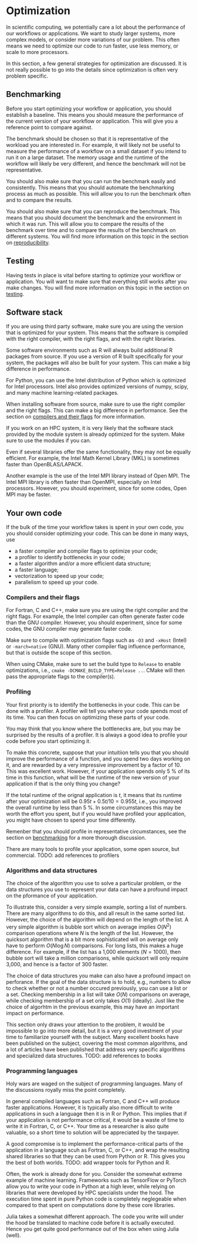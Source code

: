 # Optimization

In scientific computing, we potentially care a lot about the performance
of our workflows or applications.  We want to study larger systems, more
complex models, or consider more variations of our problem.  This often
means we need to optimize our code to run faster, use less memory, or
scale to more processors.

In this section, a few general strategies for optimization are discussed.
It is not really possible to go into the details since optimization is
often very problem specific.


## Benchmarking

Before you start optimizing your workflow or application, you should
establish a baseline.  This means you should measure the performance
of the current version of your workflow or application.  This will
give you a reference point to compare against.

The benchmark should be chosen so that it is representative of the
workload you are interested in.  For example, it will likely not be
useful to measure the performance of a workflow on a small dataset if
you intend to run it on a large dataset.  The memory usage and the
runtime of the workflow will likely be very different, and hence the
benchmark will not be representative.

You should also make sure that you can run the benchmark easily and
consistently.  This means that you should automate the benchmarking
process as much as possible.  This will allow you to run the benchmark
often and to compare the results.

You should also make sure that you can reproduce the benchmark.  This
means that you should document the benchmark and the environment in
which it was run.  This will allow you to compare the results of the
benchmark over time and to compare the results of the benchmark on
different systems.  You will find more information on this topic in
the section on [reproducibility](reproducibility.md).


## Testing

Having tests in place is vital before starting to optimize your workflow or
application.  You will want to make sure that everything still works after you
make changes. You will find more information on this topic in the section
on [testing](testing.md).


## Software stack

If you are using third party software, make sure you are using the
version that is optimized for your system.  This means that the software
is compiled with the right compiler, with the right flags, and with the
right libraries.

Some software environments such as R will always build additional R packages
from source.  If you use a version of R built specifically for your system,
the packages will also be built for your system.  This can make a big
difference in performance.

For Python, you can use the Intel distribution of Python which is optimized
for Intel processors.  Intel also provides optimized versions of numpy,
scipy, and many machine learning-related packages.

When installing software from source, make sure to use the right compiler and
the right flags.  This can make a big difference in performance.  See the section
on [compilers and their flags](#compilers-and-their-flags) for more information.

If you work on an HPC system, it is very likely that the software stack provided
by the module system is already optimized for the system.  Make sure to use
the modules if you can.

Even if several libraries offer the same functionality, they may not be
equally efficient.  For example, the Intel Math Kernel Library (MKL) is
sometimes faster than OpenBLAS/LAPACK.

Another example is the use of the Intel MPI library instead of Open MPI.  The
Intel MPI library is often faster than OpenMPI, especially on Intel processors.
However, you should experiment, since for some codes, Open MPI may be faster.


## Your own code

If the bulk of the time your workflow takes is spent in your own code, you
you should consider optimizing your code.  This can be done in many ways, use

 * a faster compiler and compiler flags to optimize your code;
 * a profiler to identify bottlenecks in your code;
 * a faster algorithm and/or a more efficient data structure;
 * a faster language;
 * vectorization to speed up your code;
 * parallelism to speed up your code.


### Compilers and their flags

For Fortran, C and C++, make sure you are using the right compiler and the
right flags.  For example, the Intel compiler can often generate faster code
than the GNU compiler.  However, you should experiment, since for some codes,
the GNU compiler may generate faster code.

Make sure to compile with optimization flags such as `-O3` and `-xHost` (Intel)
or `-march=native` (GNU).  Many other compiler flag influence performance, but
that is outside the scope of this section.

When using CMake, make sure to set the build type to `Release` to enable
optimizations, i.e., `cmake -DCMAKE_BUILD_TYPE=Release ..`. CMake will then
pass the appropriate flags to the compiler(s).


### Profiling

Your first priority is to identify the bottlenecks in your code.  This can be
done with a profiler.  A profiler will tell you where your code spends most of
its time.  You can then focus on optimizing these parts of your code.

You may think that you know where the bottlenecks are, but you may be surprised
by the results of a profiler.  It is always a good idea to profile your code
before you start optimizing it.

To make this concrete, suppose that your intuitiion tells you that you should
improve the performance of a function, and you spend two days working on it, and
are rewarded by a very impressive improvement by a factor of 10.  This was
excellent work.  However, if your application spends only 5 % of its time in
this function, what will be the runtime of the new version of your application
if that is the only thing you change?

If the total runtime of the orignal application is $t$, it means that its runtime
after your optimization will be $0.95t + 0.5t/10 = 0.955t$, i.e., you improved
the overall runtime by less than 5 %.  In some circumstances this may be worth the
effort you spent, but if you would have profiled your application, you might have
chosen to spend your time differently.

Remenber that you should profile in representative circumstances, see the section
on [benchmarking](#benchmarking) for a more thorough discussion.

There are many tools to profile your application, some open source, but commercial.
TODO: add references to profilers


### Algorithms and data structures

The choice of the algorithm you use to solve a particular problem, or the data
structures you use to represent your data can have a profound impact on the
pformance of your application.

To illustrate this, consider a very simple example, sorting a list of numbers.
There are many algorithms to do this, and all result in the same sorted list.
However, the choice of the algorithm will depend on the length of the list.  A
very simple algorithm is bubble sort which on average implies $O(N^2)$
comparison operations where $N$ is the length of the list.  However, the
quicksort algorithm that is a bit more sophisticated will on average only have
to perform $O(N \log N)$ comparisons.  For long lists, this makes a huge
difference.  For example, if the list has a 1,000 elements ($N = 1000$), then
bubble sort will take a million comparisons, while quicksort will only require
3,000, and hence is a factor of 300 faster.

The choice of data structures you make can also have a profound impact on
perforance.  If the goal of the data structure is to hold, e.g., numbers to
allow to check whether or not a number occured previously, you can use a list
or a set.  Checking membership in a list will take $O(N)$ comparisons on
average, while checking membership of a set only takes $O(1)$ (ideally).  Just
like the choice of algorhtm in the previous example, this may have an important
impact on performance.

This section only draws your attention to the problem, it would be impossible to
go into more detail, but it is a very good investment of your time to familiarize
yourself with the subject.  Many excellent books have been published on the subject,
covering the most common algorithms, and a lot of articles have been published that
address very specific algorithms and specialized data structures.
TODO: add references to books


### Programming languages

Holy wars are waged on the subject of programming languages.  Many of the
discussions royally miss the point completely.

In general compiled languages such as Fortran, C and C++ will produce faster
applications. However, it is typically also more difficult to write
applications in such a language then it is in R or Python.  This implies that
if your application is not performance critical, it would be a waste of time to
write it in Fortran, C, or C++.  Your time as a researcher is also quite
valuable, so a short time to solution will be appreciated by the taxpayer.

A good compromise is to implement the performance-critical parts of the
application in a language scuh as Fortran, C, or C++, and wrap the resulting
shared libraries so that they can be used from Python or R.  This gives you the
best of both worlds. TODO: add wrapper tools for Python and R.

Often, the work is already done for you.  Consider the somewhat extreme example
of machine learning.  Frameworks such as TensorFlow or PyTorch allow you to
write your code in Python at a high lever, while relying on libraries that were
developed by HPC specialists under the hood.  The execution time spent in pure
Python code is completely neglegeable when compared to that spent on
computations done by these core libraries.

Julia takes a somewhat different approach.  The code you write will under the
hood be translated to machine code before it is actually executed.  Hence you
get quite good performance out of the box when using Julia (well).
